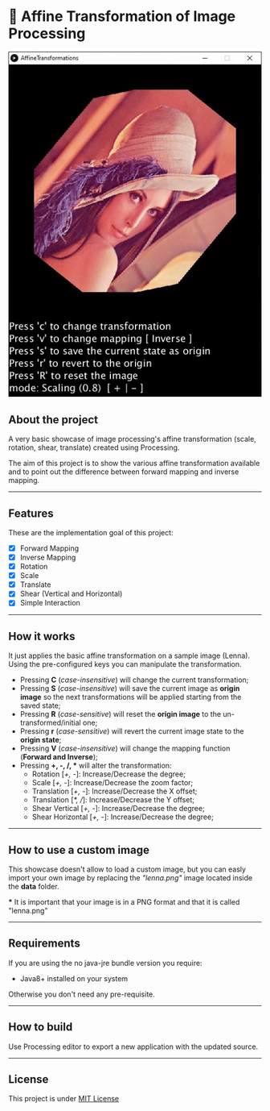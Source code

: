 # :large_blue_diamond: Affine Transformation of Image Processing
![Preview](preview.jpg)

## About the project

 A very basic showcase of image processing's affine transformation (scale, rotation, shear, translate) created using Processing.

 The aim of this project is to show the various affine transformation available and to point out the difference between forward mapping and inverse mapping.

---

## Features

These are the implementation goal of this project:

- [x] Forward Mapping
- [x] Inverse Mapping
- [x] Rotation
- [x] Scale
- [x] Translate
- [x] Shear (Vertical and Horizontal)
- [x] Simple Interaction

---

## How it works

It just applies the basic affine transformation on a sample image (Lenna). Using the pre-configured keys you can manipulate the transformation.

- Pressing __C__ (_case-insensitive_) will change the current transformation;
- Pressing __S__ (_case-insensitive_) will save the current image as __origin image__ so the next transformations will be applied starting from the saved state;
- Pressing __R__ (_case-sensitive_) will reset the __origin image__ to the un-transformed/initial one;
- Pressing __r__ (_case-sensitive_) will revert the current image state to the __origin state__;
- Pressing __V__ (_case-insensitive_) will change the mapping function (__Forward and Inverse__);
- Pressing __+, -, /, *__ will alter the transformation:
  - Rotation [_+, -_]: Increase/Decrease the degree;
  - Scale [_+, -_]: Increase/Decrease the zoom factor;
  - Translation [_+, -_]: Increase/Decrease the X offset;
  - Translation [_*, /_]: Increase/Decrease the Y offset;
  - Shear Vertical [_+, -_]: Increase/Decrease the degree;
  - Shear Horizontal [_+, -_]: Increase/Decrease the degree;

---

## How to use a custom image

This showcase doesn't allow to load a custom image, but you can easly import your own image by replacing the _"lenna.png"_ image located inside the __data__ folder.

__*__ It is important that your image is in a PNG format and that it is called "lenna.png"

---

## Requirements

If you are using the no java-jre bundle version you require:

- Java8+ installed on your system

Otherwise you don't need any pre-requisite.

---

## How to build

Use Processing editor to export a new application with the updated source.

---

## License

This project is under [MIT License](LICENSE)
